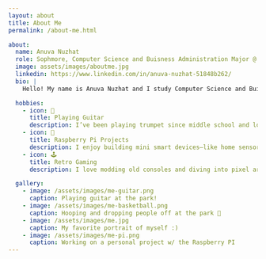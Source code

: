 ```yaml
---
layout: about
title: About Me
permalink: /about-me.html

about:
  name: Anuva Nuzhat
  role: Sophmore, Computer Science and Buisness Administration Major @ NC State University
  image: assets/images/aboutme.jpg
  linkedin: https://www.linkedin.com/in/anuva-nuzhat-51848b262/
  bio: |
    Hello! My name is Anuva Nuzhat and I study Computer Science and Buisness Administration at North Carolina State University. My expected graduation date is in 2028. I've got a passion for AI and making real world impacts with the systems I make.

  hobbies:
    - icon: 🎺
      title: Playing Guitar
      description: I’ve been playing trumpet since middle school and love improvising to Coltrane and Miles Davis tracks.
    - icon: 🤖
      title: Raspberry Pi Projects
      description: I enjoy building mini smart devices—like home sensors and wearables—using Raspberry Pi.
    - icon: 🕹️
      title: Retro Gaming
      description: I love modding old consoles and diving into pixel art games on emulators.

  gallery:
    - image: /assets/images/me-guitar.png
      caption: Playing guitar at the park!
    - image: /assets/images/me-basketball.png
      caption: Hooping and dropping people off at the park 🏀
    - image: /assets/images/me.jpg
      caption: My favorite portrait of myself :)
    - image: /assets/images/me-pi.png
      caption: Working on a personal project w/ the Raspberry PI
---
```


